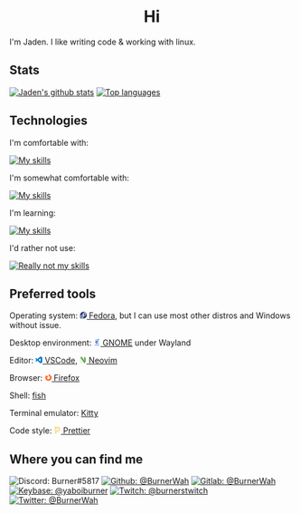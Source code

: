 <div align="center">
  <h1>Hi</h1>
</div>

I'm Jaden. I like writing code & working with linux.

## Stats

[![Jaden's github stats](https://github-readme-stats.vercel.app/api?username=BurnerWah&show_icons=true&theme=radical&card_width=450)](https://github.com/anuraghazra/github-readme-stats)
[![Top languages](https://github-readme-stats.vercel.app/api/top-langs/?username=BurnerWah&layout=compact&langs_count=8&theme=radical&exclude_repo=CIS-350-Assignment-5A,CIS-350-Assignment-5B,CIS-350-Assgnment-6,&hide=shaderlab)](https://github.com/anuraghazra/github-readme-stats)

## Technologies

I'm comfortable with:

[![My skills](https://skillicons.dev/icons?perline=6&i=js,html,css,ts,neovim,vscode,vim,idea,git,bash,cloudflare,github,md,lua,java,linux,nodejs,workers,regex)](https://skillicons.dev/)

I'm somewhat comfortable with:

[![My skills](https://skillicons.dev/icons?perline=6&i=androidstudio,githubactions,gitlab,mysql,py,visualstudio,unity,jquery,php,bootstrap)](https://skillicons.dev/)

I'm learning:

[![My skills](https://skillicons.dev/icons?perline=6&i=astro,aws,azure,bots,cs,cpp,deno,docker,dotnet,go,gradle,jest,kotlin,latex,netlify,nuxtjs,raspberrypi,react,ruby,rust,svelte,vercel,vite,vue)](https://skillicons.dev/)

I'd rather not use:

[![Really not my skills](https://skillicons.dev/icons?perline=6&i=perl,perl,perl,perl,perl,nextjs)](https://skillicons.dev/)

## Preferred tools

Operating system:
[<img width="12px" src="assets/simpleicons/fedora.svg"/> Fedora](https://getfedora.org/),
but I can use most other distros and Windows without issue.

Desktop environment:
[<img width="12px" src="assets/simpleicons/gnome.svg"/> GNOME](https://www.gnome.org/)
under Wayland

Editor:
[<img width="12px" src="assets/simpleicons/visualstudiocode.svg"/> VSCode](https://code.visualstudio.com/),
[<img width="12px" src="assets/simpleicons/neovim.svg"/> Neovim](https://neovim.io/)

Browser:
[<img width="12px" src="assets/simpleicons/firefoxbrowser.svg"/> Firefox](https://www.mozilla.org/en-US/firefox/new/)

Shell: [fish](https://fishshell.com/)

Terminal emulator: [Kitty](https://github.com/kovidgoyal/kitty)

Code style:
[<img width="12px" src="assets/simpleicons/prettier.svg"/> Prettier](https://prettier.io/)

## Where you can find me

![Discord: Burner#5817](https://img.shields.io/badge/-Burner%235817-black?style=flat-square&logo=discord)
[![Github: @BurnerWah](https://img.shields.io/badge/-BurnerWah-181717?style=flat-square&logo=github)](https://github.com/BurnerWah)
[![Gitlab: @BurnerWah](https://img.shields.io/badge/-BurnerWah-black?style=flat-square&logo=gitlab)](https://gitlab.com/BurnerWah)
[![Keybase: @yaboiburner](https://img.shields.io/badge/-YaBoiBurner-000000?style=flat-square&logo=keybase)](https://keybase.io/yaboiburner)
[![Twitch: @burnerstwitch](https://img.shields.io/badge/-burnerstwitch-9146FF?style=flat-square&logo=twitch&logoColor=white)](https://www.twitch.tv/burnerstwitch)
[![Twitter: @BurnerWah](https://img.shields.io/badge/-BurnerWah-1DA1F2?style=flat-square&logo=twitter&logoColor=white)](https://twitter.com/BurnerWah)

<!-- rel=me thingy that might work? -->
<link href="https://en.pronouns.page/@Burner" rel="me"/>

